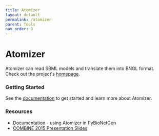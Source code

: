 ```yaml
---
title: Atomizer
layout: default
permalink: /atomizer
parent: Tools
nav_order: 3
---
```


# Atomizer
Atomizer can read SBML models and translate them into BNGL format.
Check out the project's [homepage](https://ruleworld.github.io/atomizer/blog/basic/bng.html).

### Getting Started
See the [documentation](https://pybionetgen.readthedocs.io/en/latest/atomizer.html) to get started and learn more about Atomizer.

<!-- TODO: Add ### News section back in when there's actually news to post -->

### Resources
 * [Documentation](https://pybionetgen.readthedocs.io/en/latest/atomizer.html) - using Atomizer in PyBioNetGen
 * [COMBINE 2015 Presentation Slides](http://co.mbine.org/events/COMBINE_2015/agenda?q=system/files/combine2015-Tapia-Combine2015.pdf)
